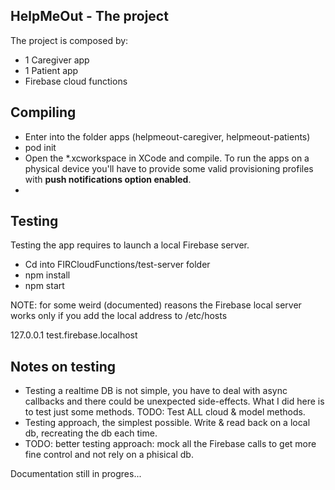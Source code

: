 ## HelpMeOut - The project
The project is composed by:

- 1 Caregiver app
- 1 Patient app
- Firebase cloud functions

## Compiling
- Enter into the folder apps (helpmeout-caregiver, helpmeout-patients)
- pod init
- Open the \*.xcworkspace in XCode and compile. To run the apps on a physical device you'll have to provide some valid provisioning profiles with **push notifications option enabled**.
- 

## Testing
Testing the app requires to launch a local Firebase server.
- Cd into FIRCloudFunctions/test-server folder
- npm install
- npm start

NOTE: for some weird (documented) reasons the Firebase local server works only if you add the local address to /etc/hosts

127.0.0.1 test.firebase.localhost

## Notes on testing
- Testing a realtime DB is not simple, you have to deal with async callbacks and there could be unexpected side-effects. What I did here is to test just some methods. TODO: Test ALL cloud & model methods.
- Testing approach, the simplest possible. Write & read back on a local db, recreating the db each time.
- TODO: better testing approach: mock all the Firebase calls to get more fine control and not rely on a phisical db.

Documentation still in progres...
